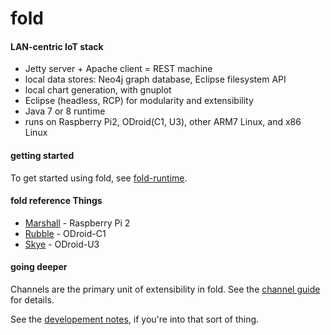 # fold

#### LAN-centric IoT stack

* Jetty server + Apache client = REST machine
* local data stores: Neo4j graph database, Eclipse filesystem API
* local chart generation, with gnuplot
* Eclipse (headless, RCP) for modularity and extensibility
* Java 7 or 8 runtime
* runs on Raspberry Pi2, ODroid(C1, U3), other ARM7 Linux, and x86 Linux

#### getting started

To get started using fold, see [fold-runtime](https://github.com/cjdaly/fold-runtime).

#### fold reference Things

* [Marshall](https://github.com/cjdaly/fold/wiki/fold-Thing-Marshall) - Raspberry Pi 2
* [Rubble](https://github.com/cjdaly/fold/wiki/fold-Thing-Rubble) - ODroid-C1
* [Skye](https://github.com/cjdaly/fold/wiki/fold-Thing-Skye) - ODroid-U3

#### going deeper

Channels are the primary unit of extensibility in fold.
See the [channel guide](https://github.com/cjdaly/fold/wiki/fold-channel-guide) for details.

See the [developement notes](https://github.com/cjdaly/fold/wiki/fold-development),
if you're into that sort of thing.
